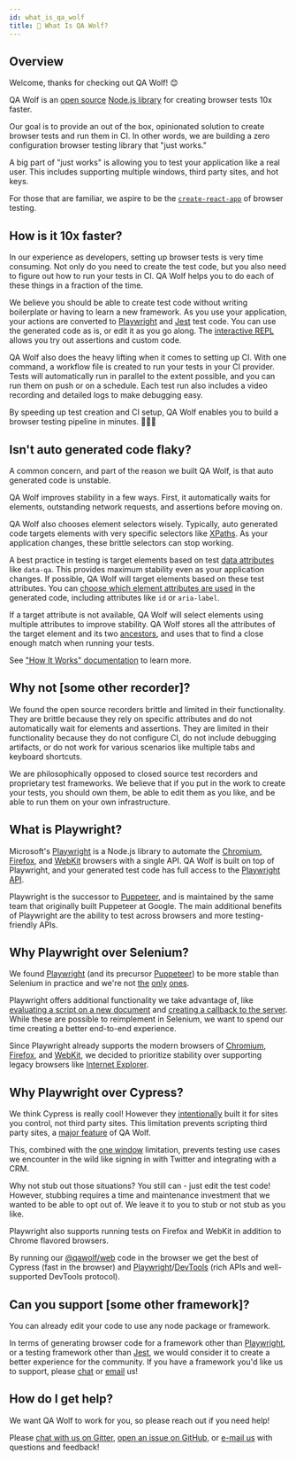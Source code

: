 ```yaml
---
id: what_is_qa_wolf
title: 🐺 What Is QA Wolf?
---
```


## Overview

Welcome, thanks for checking out QA Wolf! 😊

QA Wolf is an [open source](https://github.com/qawolf/qawolf) [Node.js library](https://www.npmjs.com/package/qawolf) for creating browser tests 10x faster.

Our goal is to provide an out of the box, opinionated solution to create browser tests and run them in CI. In other words, we are building a zero configuration browser testing library that "just works."

A big part of "just works" is allowing you to test your application like a real user. This includes supporting multiple windows, third party sites, and hot keys.

For those that are familiar, we aspire to be the [`create-react-app`](https://github.com/facebook/create-react-app) of browser testing.

## How is it 10x faster?

In our experience as developers, setting up browser tests is very time consuming. Not only do you need to create the test code, but you also need to figure out how to run your tests in CI. QA Wolf helps you to do each of these things in a fraction of the time.

We believe you should be able to create test code without writing boilerplate or having to learn a new framework. As you use your application, your actions are converted to [Playwright](#what-is-playwright) and [Jest](https://jestjs.io/) test code. You can use the generated code as is, or edit it as you go along. The [interactive REPL](TODOFIXLINK) allows you try out assertions and custom code.

QA Wolf also does the heavy lifting when it comes to setting up CI. With one command, a workflow file is created to run your tests in your CI provider. Tests will automatically run in parallel to the extent possible, and you can run them on push or on a schedule. Each test run also includes a video recording and detailed logs to make debugging easy.

By speeding up test creation and CI setup, QA Wolf enables you to build a browser testing pipeline in minutes. 🚀🧑‍🚀

## Isn't auto generated code flaky?

A common concern, and part of the reason we built QA Wolf, is that auto generated code is unstable.

QA Wolf improves stability in a few ways. First, it automatically waits for elements, outstanding network requests, and assertions before moving on.

QA Wolf also chooses element selectors wisely. Typically, auto generated code targets elements with very specific selectors like [XPaths](https://developer.mozilla.org/en-US/docs/Web/XPath). As your application changes, these brittle selectors can stop working.

A best practice in testing is target elements based on test [data attributes](https://developer.mozilla.org/en-US/docs/Learn/HTML/Howto/Use_data_attributes) like `data-qa`. This provides maximum stability even as your application changes. If possible, QA Wolf will target elements based on these test attributes. You can [choose which element attributes are used](TODOFIXLINK) in the generated code, including attributes like `id` or `aria-label`.

If a target attribute is not available, QA Wolf will select elements using multiple attributes to improve stability. QA Wolf stores all the attributes of the target element and its two [ancestors](https://developer.mozilla.org/en-US/docs/Web/API/Node/parentElement), and uses that to find a close enough match when running your tests.

See ["How It Works" documentation](how_it_works) to learn more.

## Why not [some other recorder]?

We found the open source recorders brittle and limited in their functionality. They are brittle because they rely on specific attributes and do not automatically wait for elements and assertions. They are limited in their functionality because they do not configure CI, do not include debugging artifacts, or do not work for various scenarios like multiple tabs and keyboard shortcuts.

We are philosophically opposed to closed source test recorders and proprietary test frameworks. We believe that if you put in the work to create your tests, you should own them, be able to edit them as you like, and be able to run them on your own infrastructure.

## What is Playwright?

Microsoft's [Playwright](https://github.com/microsoft/playwright) is a Node.js library to automate the [Chromium](https://www.chromium.org/Home), [Firefox](https://www.mozilla.org/en-US/firefox/new), and [WebKit](https://webkit.org) browsers with a single API. QA Wolf is built on top of Playwright, and your generated test code has full access to the [Playwright API](https://github.com/microsoft/playwright/blob/master/docs/api.md).

Playwright is the successor to [Puppeteer](https://github.com/puppeteer/puppeteer), and is maintained by the same team that originally built Puppeteer at Google. The main additional benefits of Playwright are the ability to test across browsers and more testing-friendly APIs.

## Why Playwright over Selenium?

We found [Playwright](https://github.com/microsoft/playwright) (and its precursor [Puppeteer](https://github.com/puppeteer/puppeteer)) to be more stable than Selenium in practice and we're not [the](https://medium.com/coursera-engineering/improving-end-to-end-testing-at-coursera-using-puppeteer-and-jest-5f1bac9cd176) [only](https://news.ycombinator.com/item?id=20505711) [ones](https://news.ycombinator.com/item?id=20506053).

Playwright offers additional functionality we take advantage of, like [evaluating a script on a new document](https://github.com/microsoft/playwright/blob/master/docs/api.md#pageevaluateonnewdocumentpagefunction-args) and [creating a callback to the server](https://github.com/microsoft/playwright/blob/master/docs/api.md#pageexposefunctionname-playwrightfunction). While these are possible to reimplement in Selenium, we want to spend our time creating a better end-to-end experience.

Since Playwright already supports the modern browsers of [Chromium](https://www.chromium.org/Home), [Firefox](https://www.mozilla.org/en-US/firefox/new), and [WebKit](https://webkit.org), we decided to prioritize stability over supporting legacy browsers like [Internet Explorer](https://support.microsoft.com/en-us/help/17621/internet-explorer-downloads).

## Why Playwright over Cypress?

We think Cypress is really cool! However they [intentionally](https://docs.cypress.io/guides/references/trade-offs.html#Automation-restrictions) built it for sites you control, not third party sites. This limitation prevents scripting third party sites, a [major feature](TODOFIXLINK) of QA Wolf.

This, combined with the [one window](https://docs.cypress.io/guides/references/trade-offs.html#Multiple-tabs) limitation, prevents testing use cases we encounter in the wild like signing in with Twitter and integrating with a CRM.

Why not stub out those situations? You still can - just edit the test code! However, stubbing requires a time and maintenance investment that we wanted to be able to opt out of. We leave it to you to stub or not stub as you like.

Playwright also supports running tests on Firefox and WebKit in addition to Chrome flavored browsers.

By running our [@qawolf/web](https://github.com/qawolf/qawolf/tree/master/packages/web) code in the browser we get the best of Cypress (fast in the browser) and [Playwright](https://pptr.dev/)/[DevTools](https://chromedevtools.github.io/devtools-protocol/) (rich APIs and well-supported DevTools protocol).

## Can you support [some other framework]?

You can already edit your code to use any node package or framework.

In terms of generating browser code for a framework other than [Playwright](https://github.com/microsoft/playwright), or a testing framework other than [Jest](https://jestjs.io/), we would consider it to create a better experience for the community. If you have a framework you'd like us to support, please [chat](https://gitter.im/qawolf/community) or [email](mailto:jon@qawolf.com) us!

## How do I get help?

We want QA Wolf to work for you, so please reach out if you need help!

Please [chat with us on Gitter](https://gitter.im/qawolf/community), [open an issue on GitHub](https://github.com/qawolf/qawolf/issues/new), or [e-mail us](mailto:jon@qawolf.com) with questions and feedback!
